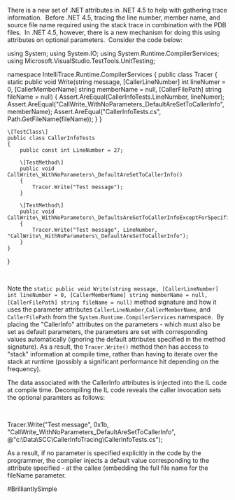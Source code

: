

There is a new set of .NET attributes in .NET 4.5 to help with gathering trace information.  Before .NET 4.5, tracing the line number, member name, and source file name required using the stack trace in combination with the PDB files.  In .NET 4.5, however, there is a new mechanism for doing this using attributes on optional parameters.  Consider the code below:

using System;
using System.IO;
using System.Runtime.CompilerServices;
using Microsoft.VisualStudio.TestTools.UnitTesting;
 
namespace IntelliTrace.Runtime.CompilerServices
{
    public class Tracer
    {
        static public void Write(string message, \[CallerLineNumber\] int lineNumer = 0, 
            \[CallerMemberName\] string memberName = null, \[CallerFilePath\] string fileName = null)
        {
            Assert.AreEqual<int>(CallerInfoTests.LineNumber, lineNumer);
            Assert.AreEqual<string>("CallWrite\_WithNoParameters\_DefaultAreSetToCallerInfo", memberName);
            Assert.AreEqual<string>("CallerInfoTests.cs", Path.GetFileName(fileName));
        }
    }
    
    \[TestClass\]
    public class CallerInfoTests
    {
        public const int LineNumber = 27;
 
        \[TestMethod\]
        public void CallWrite\_WithNoParameters\_DefaultAreSetToCallerInfo()
        {
            Tracer.Write("Test message");
        }
 
        \[TestMethod\]
        public void CallWrite\_WithNoParameters\_DefaultsAreSetToCallerInfoExceptForSpecifiedLineNuber()
        {
            Tracer.Write("Test message", LineNumber, "CallWrite\_WithNoParameters\_DefaultAreSetToCallerInfo");
        }
    }
}

 

Note the `static public void Write(string message, [CallerLineNumber] int lineNumber = 0, [CallerMemberName] string memberName = null, [CallerFilePath] string fileName = null)` method signature and how it uses the parameter attributes `CallerLineNumber`,`CallerMemberName`, and `CallerFilePath` from the `System.Runtime.CompilerServices` namespace.  By placing the "CallerInfo" attributes on the parameters - which must also be set as default parameters, the parameters are set with corresponding values automatically (ignoring the default attributes specified in the method signature). As a result, the `Tracer.Write()` method then has access to "stack" information at compile time, rather than having to iterate over the stack at runtime (possibly a significant performance hit depending on the frequency).

The data associated with the CallerInfo attributes is injected into the IL code at compile time. Decompiling the IL code reveals the caller invocation sets the optional paramters as follows:

 

Tracer.Write("Test message", 0x1b, 
     "CallWrite\_WithNoParameters\_DefaultAreSetToCallerInfo", 
     @"c:\\Data\\SCC\\CallerInfoTracing\\CallerInfoTests.cs");

As a result, if no parameter is specified explicitly in the code by the programmer, the compiler injects a default value corresponding to the attribute specified - at the callee (embedding the full file name for the fileName parameter.

#BrilliantlySimple
